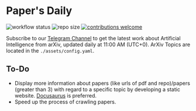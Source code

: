 # Paper's Daily
![workflow status](https://github.com/magicgh/papers-daily/actions/workflows/arxiv.yml/badge.svg)  ![repo size](https://img.shields.io/github/repo-size/magicgh/papers-daily)  [![contributions welcome](https://img.shields.io/badge/contributions-welcome-brightgreen.svg?style=flat)](https://github.com/magicgh/daily-arxiv-bot/issues)
    
Subscribe to our [Telegram Channel](https://t.me/papers_daily) to get the latest work about Artificial Intelligence from arXiv, updated daily at 11:00 AM (UTC+0). ArXiv Topics are located in the `./assets/config.yaml`.

## To-Do
* Display more information about papers (like urls of pdf and repo)/papers (greater than 3) with regard to a specific topic by developing a static website. [Docusaurus](https://github.com/facebook/docusaurus) is preferred.
* Speed up the process of crawling papers.  


